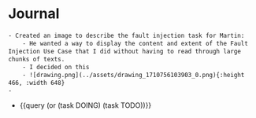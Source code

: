 # Journal
	- Created an image to describe the fault injection task for Martin:
		- He wanted a way to display the content and extent of the Fault Injection Use Case that I did without having to read through large chunks of texts.
		- I decided on this
		- ![drawing.png](../assets/drawing_1710756103903_0.png){:height 466, :width 648}
	-
- {{query (or (task DOING) (task TODO))}}